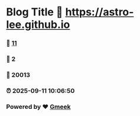 # Blog Title :link: https://astro-lee.github.io 
### :page_facing_up: [11](https://astro-lee.github.io/tag.html) 
### :speech_balloon: 2 
### :hibiscus: 20013 
### :alarm_clock: 2025-09-11 10:06:50 
### Powered by :heart: [Gmeek](https://github.com/Meekdai/Gmeek)
